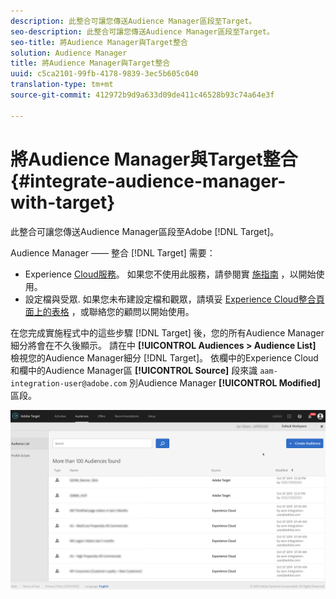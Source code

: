 ```yaml
---
description: 此整合可讓您傳送Audience Manager區段至Target。
seo-description: 此整合可讓您傳送Audience Manager區段至Target。
seo-title: 將Audience Manager與Target整合
solution: Audience Manager
title: 將Audience Manager與Target整合
uuid: c5ca2101-99fb-4178-9839-3ec5b605c040
translation-type: tm+mt
source-git-commit: 412972b9d9a633d09de411c46528b93c74a64e3f

---
```



# 將Audience Manager與Target整合 {#integrate-audience-manager-with-target}

此整合可讓您傳送Audience Manager區段至Adobe [!DNL Target]。

Audience Manager —— 整合 [!DNL Target] 需要：

* Experience [Cloud服務](https://docs.adobe.com/content/help/en/id-service/using/home.html)。 如果您不使用此服務，請參閱實 [施指南](https://docs.adobe.com/content/help/en/id-service/using/implementation/implementation-guides.html) ，以開始使用。
* 設定檔與受眾. 如果您未布建設定檔和觀眾，請填妥 [Experience Cloud整合頁面上的表格](https://adobe.allegiancetech.com/cgi-bin/qwebcorporate.dll?idx=X8SVES) ，或聯絡您的顧問以開始使用。

在您完成實施程式中的這些步驟 [!DNL Target] 後，您的所有Audience Manager細分將會在不久後顯示。 請在中 **[!UICONTROL Audiences > Audience List]** 檢視您的Audience Manager細分 [!DNL Target]。 依欄中的Experience Cloud和欄中的Audience Manager區 **[!UICONTROL Source]** 段來識 `aam-integration-user@adobe.com` 別Audience Manager **[!UICONTROL Modified]** 區段。

![](../assets/target.png)